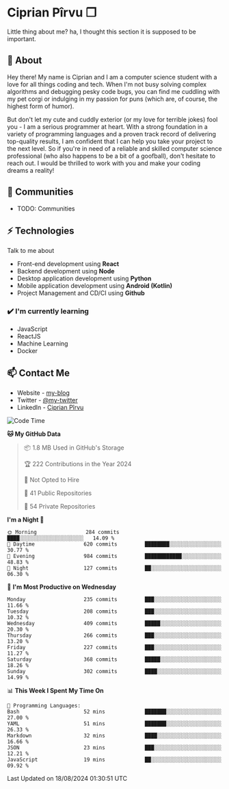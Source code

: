 # Ciprian Pîrvu ❐

Little thing about me? ha, I thought this section it is supposed to be important.

## 🧐 About

Hey there! My name is Ciprian and I am a computer science student with a love for all things coding and tech. When I'm not busy solving complex algorithms and debugging pesky code bugs, you can find me cuddling with my pet corgi or indulging in my passion for puns (which are, of course, the highest form of humor).

But don't let my cute and cuddly exterior (or my love for terrible jokes) fool you - I am a serious programmer at heart. With a strong foundation in a variety of programming languages and a proven track record of delivering top-quality results, I am confident that I can help you take your project to the next level. So if you're in need of a reliable and skilled computer science professional (who also happens to be a bit of a goofball), don't hesitate to reach out. I would be thrilled to work with you and make your coding dreams a reality!

## 👯 Communities

-   TODO: Communities

## ⚡ Technologies

Talk to me about

-   Front-end development using **React**
-   Backend development using **Node**
-   Desktop application development using **Python**
-   Mobile application development using **Android (Kotlin)**
-   Project Management and CD/CI using **Github**

### ✔️ I'm currently learning

-   JavaScript
-   ReactJS
-   Machine Learning
-   Docker

## 📫 Contact Me

-   Website - [my-blog]()
-   Twitter - [@my-twitter]()
-   LinkedIn - [Ciprian Pîrvu](https://www.linkedin.com/in/p%C3%AErvu-ciprian-cristian-4415991b1/)

<!--START_SECTION:waka-->
![Code Time](http://img.shields.io/badge/Code%20Time-2%2C121%20hrs%2027%20mins-blue)

**🐱 My GitHub Data** 

> 📦 1.8 MB Used in GitHub's Storage 
 > 
> 🏆 222 Contributions in the Year 2024
 > 
> 🚫 Not Opted to Hire
 > 
> 📜 41 Public Repositories 
 > 
> 🔑 54 Private Repositories 
 > 
**I'm a Night 🦉** 

```text
🌞 Morning                284 commits         ████░░░░░░░░░░░░░░░░░░░░░   14.09 % 
🌆 Daytime                620 commits         ████████░░░░░░░░░░░░░░░░░   30.77 % 
🌃 Evening                984 commits         ████████████░░░░░░░░░░░░░   48.83 % 
🌙 Night                  127 commits         ██░░░░░░░░░░░░░░░░░░░░░░░   06.30 % 
```
📅 **I'm Most Productive on Wednesday** 

```text
Monday                   235 commits         ███░░░░░░░░░░░░░░░░░░░░░░   11.66 % 
Tuesday                  208 commits         ███░░░░░░░░░░░░░░░░░░░░░░   10.32 % 
Wednesday                409 commits         █████░░░░░░░░░░░░░░░░░░░░   20.30 % 
Thursday                 266 commits         ███░░░░░░░░░░░░░░░░░░░░░░   13.20 % 
Friday                   227 commits         ███░░░░░░░░░░░░░░░░░░░░░░   11.27 % 
Saturday                 368 commits         █████░░░░░░░░░░░░░░░░░░░░   18.26 % 
Sunday                   302 commits         ████░░░░░░░░░░░░░░░░░░░░░   14.99 % 
```


📊 **This Week I Spent My Time On** 

```text
💬 Programming Languages: 
Bash                     52 mins             ███████░░░░░░░░░░░░░░░░░░   27.00 % 
YAML                     51 mins             ███████░░░░░░░░░░░░░░░░░░   26.33 % 
Markdown                 32 mins             ████░░░░░░░░░░░░░░░░░░░░░   16.66 % 
JSON                     23 mins             ███░░░░░░░░░░░░░░░░░░░░░░   12.21 % 
JavaScript               19 mins             ██░░░░░░░░░░░░░░░░░░░░░░░   09.92 % 
```


 Last Updated on 18/08/2024 01:30:51 UTC
<!--END_SECTION:waka-->
